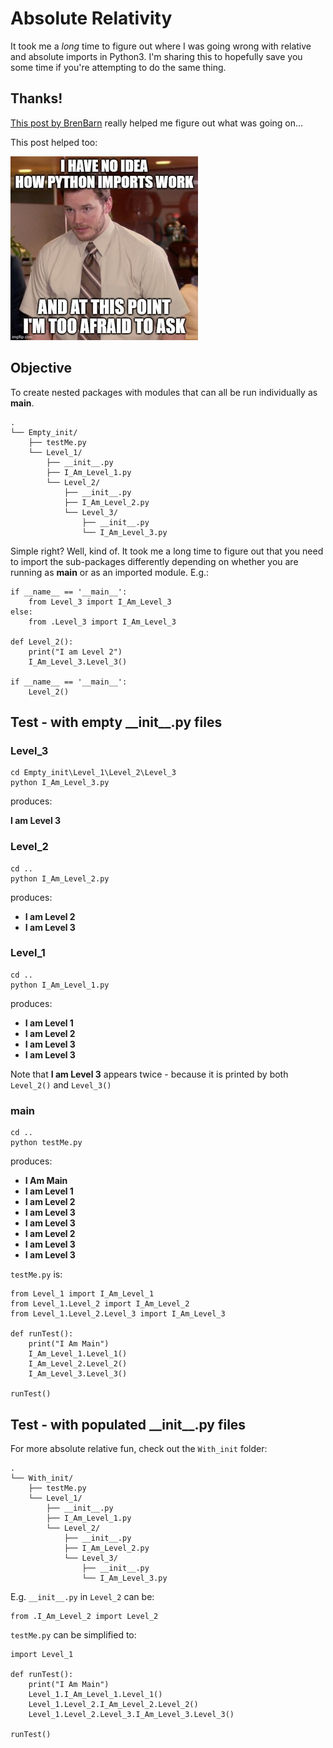 # Absolute Relativity

It took me a _long_ time to figure out where I was going wrong with relative and absolute imports in Python3.
I'm sharing this to hopefully save you some time if you're attempting to do the same thing.

## Thanks!

[This post by BrenBarn](https://stackoverflow.com/a/14132912) really helped me figure out what was going on...

This post helped too:

[![No Idea](img/AndyRelativeImports.jpg)](https://iq-inc.com/importerror-attempted-relative-import/)

## Objective

To create nested packages with modules that can all be run individually as __main__.

```
.
└── Empty_init/
    ├── testMe.py
    └── Level_1/
        ├── __init__.py
        ├── I_Am_Level_1.py
        └── Level_2/
            ├── __init__.py
            ├── I_Am_Level_2.py
            └── Level_3/
                ├── __init__.py
                └── I_Am_Level_3.py
```

Simple right? Well, kind of. It took me a long time to figure out that you need to import the sub-packages differently
depending on whether you are running as __main__ or as an imported module. E.g.:

```
if __name__ == '__main__':
    from Level_3 import I_Am_Level_3
else:
    from .Level_3 import I_Am_Level_3

def Level_2():
    print("I am Level 2")
    I_Am_Level_3.Level_3()

if __name__ == '__main__':
    Level_2()
```

## Test - with empty \_\_init\_\_.py files

### Level_3

```
cd Empty_init\Level_1\Level_2\Level_3
python I_Am_Level_3.py
```

produces:

**I am Level 3**

### Level_2

```
cd ..
python I_Am_Level_2.py
```

produces:

* **I am Level 2**
* **I am Level 3**

### Level_1

```
cd ..
python I_Am_Level_1.py
```

produces:

* **I am Level 1**
* **I am Level 2**
* **I am Level 3**
* **I am Level 3**

Note that **I am Level 3** appears twice - because it is printed by both ```Level_2()``` and ```Level_3()```

### main

```
cd ..
python testMe.py
```

produces:

* **I Am Main**
* **I am Level 1**
* **I am Level 2**
* **I am Level 3**
* **I am Level 3**
* **I am Level 2**
* **I am Level 3**
* **I am Level 3**

```testMe.py``` is:

```
from Level_1 import I_Am_Level_1
from Level_1.Level_2 import I_Am_Level_2
from Level_1.Level_2.Level_3 import I_Am_Level_3

def runTest():
    print("I Am Main")
    I_Am_Level_1.Level_1()
    I_Am_Level_2.Level_2()
    I_Am_Level_3.Level_3()

runTest()
```

## Test - with populated \_\_init\_\_.py files

For more absolute relative fun, check out the ```With_init``` folder:

```
.
└── With_init/
    ├── testMe.py
    └── Level_1/
        ├── __init__.py
        ├── I_Am_Level_1.py
        └── Level_2/
            ├── __init__.py
            ├── I_Am_Level_2.py
            └── Level_3/
                ├── __init__.py
                └── I_Am_Level_3.py
```

E.g. ```__init__.py``` in ```Level_2``` can be:

```
from .I_Am_Level_2 import Level_2
```

```testMe.py``` can be simplified to:

```
import Level_1

def runTest():
    print("I Am Main")
    Level_1.I_Am_Level_1.Level_1()
    Level_1.Level_2.I_Am_Level_2.Level_2()
    Level_1.Level_2.Level_3.I_Am_Level_3.Level_3()

runTest()
```


